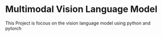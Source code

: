 # Multimodal Vision Language Model

This Project is focous on the vision language model  using python and pytorch
